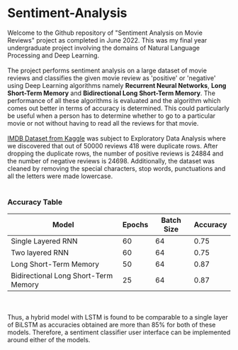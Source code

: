 # Sentiment-Analysis

Welcome to the Github repository of "Sentiment Analysis on Movie Reviews" project as completed in June 2022. This was my final year undergraduate project involving the domains of Natural Language Processing and Deep Learning. <br><br>
The project performs sentiment analysis on a large dataset of movie reviews and classifies the given movie review as 'positive' or 'negative' using Deep Learning algorithms namely **Recurrent Neural Networks**, **Long Short-Term Memory** and **Bidirectional Long Short-Term Memory**. The performance of all these algorithms is evaluated and the algorithm which comes out better in terms of accuracy is determined. This could particularly be useful when a person has to determine whether to go to a particular movie or not without having to read all the reviews for that movie. 
<br><br>
[IMDB Dataset from Kaggle](https://www.kaggle.com/lakshmi25npathi/imdb-dataset-of-50k-movie-reviews) was subject to Exploratory Data Analysis where we discovered that out of 50000 reviews 418 were duplicate rows. After dropping the duplicate rows, the number of positive reviews is 24884 and the number of negative reviews is 24698. Additionally, the dataset was cleaned by removing the special characters, stop words, punctuations and all the letters were made lowercase.
<br><br>
### Accuracy Table
| Model | Epochs | Batch Size | Accuracy|
|-------|--------|------------|---------|
| Single Layered RNN | 60 | 64 | 0.75 |
| Two layered RNN | 60 | 64 | 0.75 |
| Long Short-Term Memory | 50 | 64 | 0.87 |
| Bidirectional Long Short-Term Memory | 25 | 64 | 0.87 |
<br><br>
Thus, a hybrid model with LSTM is found to be comparable to a single layer of BiLSTM as accuracies obtained are more than 85% for both of these models. Therefore, a sentiment classifier user interface can be implemented around either of the models.
